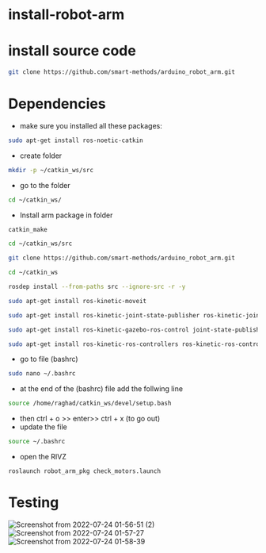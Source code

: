 # install-robot-arm
# install source code
```bash
git clone https://github.com/smart-methods/arduino_robot_arm.git 
```
# Dependencies
- make sure you installed all these packages:
```bash
sudo apt-get install ros-noetic-catkin
```
- create folder
```bash
mkdir -p ~/catkin_ws/src
```
- go to the folder
```bash
cd ~/catkin_ws/
```
- Install arm package in folder
```bash
catkin_make
```
```bash
cd ~/catkin_ws/src
```
```bash
git clone https://github.com/smart-methods/arduino_robot_arm.git 
```
```bash
cd ~/catkin_ws
```
```bash
rosdep install --from-paths src --ignore-src -r -y
```
```bash
sudo apt-get install ros-kinetic-moveit
```
```bash
sudo apt-get install ros-kinetic-joint-state-publisher ros-kinetic-joint-state-publisher-gui
```
```bash
sudo apt-get install ros-kinetic-gazebo-ros-control joint-state-publisher
```
```bash
sudo apt-get install ros-kinetic-ros-controllers ros-kinetic-ros-control
```
- go to file (bashrc)
```bash
sudo nano ~/.bashrc
```
- at the end of the (bashrc) file add the follwing line
```bash
source /home/raghad/catkin_ws/devel/setup.bash
```
- then ctrl + o >> enter>> ctrl + x (to go out)
- update  the file
```bash
source ~/.bashrc
```
- open the RIVZ
```pash
roslaunch robot_arm_pkg check_motors.launch
```
# Testing
![Screenshot from 2022-07-24 01-56-51 (2)](https://user-images.githubusercontent.com/109127124/180652889-06723cf5-67de-487f-856a-6d637e9f97e9.png)
![Screenshot from 2022-07-24 01-57-27](https://user-images.githubusercontent.com/109127124/180652935-1d78e87a-8f17-4d98-81c6-576d66fbc066.png)
![Screenshot from 2022-07-24 01-58-39](https://user-images.githubusercontent.com/109127124/180652977-6d85d182-2056-4873-914c-9faa3f75efa7.png)





